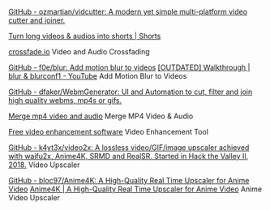 
[GitHub - ozmartian/vidcutter: A modern yet simple multi-platform video cutter and joiner.](https://github.com/ozmartian/vidcutter)

[Turn long videos & audios into shorts | Shorts](https://shortsapp.com/)

[crossfade.io](https://crossfade.io/)
Video and Audio Crossfading

[GitHub - f0e/blur: Add motion blur to videos](https://github.com/f0e/blur)
[[OUTDATED] Walkthrough | blur & blurconf1 - YouTube](https://www.youtube.com/watch?v=16-KU4r3BcA)
Add Motion Blur to Videos

[GitHub - dfaker/WebmGenerator: UI and Automation to cut, filter and join high quality webms, mp4s or gifs.](https://github.com/dfaker/WebmGenerator)

[Merge mp4 video and audio](https://maple3142.github.io/mergemp4/)
Merge MP4 Video & Audio

[Free video enhancement software](https://videocleaner.com/)
Video Enhancement Tool

[GitHub - k4yt3x/video2x: A lossless video/GIF/image upscaler achieved with waifu2x, Anime4K, SRMD and RealSR. Started in Hack the Valley II, 2018.](https://github.com/k4yt3x/video2x/)
Video Upscaler

[GitHub - bloc97/Anime4K: A High-Quality Real Time Upscaler for Anime Video](https://github.com/bloc97/Anime4K)
[Anime4K | A High-Quality Real Time Upscaler for Anime Video](https://bloc97.github.io/Anime4K/)
Anime Video Upscaler
